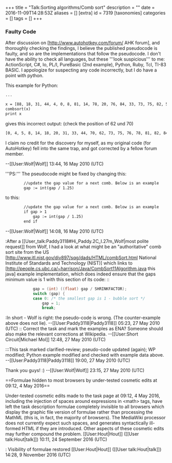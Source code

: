 +++
title = "Talk:Sorting algorithms/Comb sort"
description = ""
date = 2016-11-09T14:28:53Z
aliases = []
[extra]
id = 7319
[taxonomies]
categories = []
tags = []
+++


### Faulty Code

After discussion on [http://www.autohotkey.com/forum/ AHK forum], and thoroughly checking the findings, I believe the published pseudocode is faulty, and so are the implementations that follow the pseudocode. I don't have the ability to check all languages, but these '''look suspicious''' to me: ActionScript, C#, Io, PL/I, PureBasic (2nd example), Python, Ruby, Tcl, TI-83 BASIC. I appologize for suspecting any code incorrectly, but I do have a point with python.

This example for Python:
```txt
...

x = [88, 18, 31, 44, 4, 0, 8, 81, 14, 78, 20, 76, 84, 33, 73, 75, 82, 5, 62, 70]
combsort(x)
print x

```

gives this incorrect output: (check the position of 62 und 70)

```txt
[0, 4, 5, 8, 14, 18, 20, 31, 33, 44, 70, 62, 73, 75, 76, 78, 81, 82, 84, 88]
```

I claim no credit for the discovery for myself, as my original code (for AutoHotkey) fell into the same trap, and got corrected by a fellow forum member.

--[[User:Wolf|Wolf]] 13:44, 16 May 2010 (UTC)

'''PS:''' The pseudocode might be fixed by changing this:

```txt
        //update the gap value for a next comb. Below is an example
        gap := int(gap / 1.25)
```
to this:

```txt
        //update the gap value for a next comb. Below is an example
        if gap > 1
            gap := int(gap / 1.25)
        end if
```

--[[User:Wolf|Wolf]] 14:08, 16 May 2010 (UTC)

:After a [[User_talk:Paddy3118#Hi_Paddy.2C_I.27m_Wolf|most polite request]] from Wolf, I had a look at what might be an "authoritative" comb sort site from the US [http://www.itl.nist.gov/div897/sqg/dads/HTML/combSort.html National Institute of Standards and Technology (NIST)] which links to [http://people.cs.ubc.ca/~harrison/Java/CombSort11Algorithm.java this java] example implementation, which does indeed ensure that the gaps minimum value is 1 with this section of its code:
::
```java
            gap = (int) ((float) gap / SHRINKFACTOR);
            switch (gap) {
            case 0: /* the smallest gap is 1 - bubble sort */
                gap = 1;
                break;
```

:In short - Wolf is right: the pseudo-code is wrong. (The counter-example above does not lie). --[[User:Paddy3118|Paddy3118]] 05:23, 27 May 2010 (UTC)
:: Correct the task and mark the examples as ENA? Someone should also make the relevant corrections at Wikipedia. --[[User:Short Circuit|Michael Mol]] 12:48, 27 May 2010 (UTC)

:::This task marked clarified-review; pseudo-code updated (again); WP modified; Python example modified and checked with example data above. --[[User:Paddy3118|Paddy3118]] 19:00, 27 May 2010 (UTC)

Thank you guys! :) --[[User:Wolf|Wolf]] 23:15, 27 May 2010 (UTC)

==Formulae hidden to most browsers by under-tested cosmetic edits at 09:12, 4 May 2016==

Under-tested cosmetic edits made to the task page at 09:12, 4 May 2016, including the injection of spaces around expressions in &lt;math&gt; tags, have left the task description formulae completely invisible to all browsers which display the graphic file version of formulae rather than processing the MathML (this is, in fact, the majority of browsers). The MediaWiki processor does not currently expect such spaces, and generates syntactically ill-formed HTML if they are introduced. Other aspects of these cosmetic edits may further compound the problem. [[User:Hout|Hout]] ([[User talk:Hout|talk]]) 10:11, 24 September 2016 (UTC)

: Visibility of formulae restored [[User:Hout|Hout]] ([[User talk:Hout|talk]]) 14:28, 9 November 2016 (UTC)
